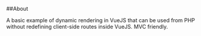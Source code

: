 ##About

A basic example of dynamic rendering in VueJS that can be used from PHP
without redefining client-side routes inside VueJS. MVC friendly.
